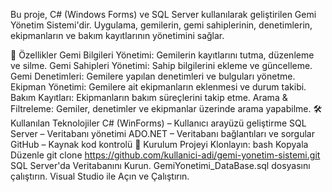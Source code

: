Bu proje, C# (Windows Forms) ve SQL Server kullanılarak geliştirilen Gemi Yönetim Sistemi'dir. Uygulama, gemilerin, gemi sahiplerinin, denetimlerin, ekipmanların ve bakım kayıtlarının yönetimini sağlar.

🚀 Özellikler
Gemi Bilgileri Yönetimi: Gemilerin kayıtlarını tutma, düzenleme ve silme.
Gemi Sahipleri Yönetimi: Sahip bilgilerini ekleme ve güncelleme.
Gemi Denetimleri: Gemilere yapılan denetimleri ve bulguları yönetme.
Ekipman Yönetimi: Gemilere ait ekipmanların eklenmesi ve durum takibi.
Bakım Kayıtları: Ekipmanların bakım süreçlerini takip etme.
Arama & Filtreleme: Gemiler, denetimler ve ekipmanlar üzerinde arama yapabilme.
🛠 Kullanılan Teknolojiler
C# (WinForms) – Kullanıcı arayüzü geliştirme
SQL Server – Veritabanı yönetimi
ADO.NET – Veritabanı bağlantıları ve sorgular
GitHub – Kaynak kod kontrolü
📌 Kurulum
Projeyi Klonlayın:
bash
Kopyala
Düzenle
git clone https://github.com/kullanici-adi/gemi-yonetim-sistemi.git
SQL Server'da Veritabanını Kurun.
GemiYonetimi_DataBase.sql dosyasını çalıştırın.
Visual Studio ile Açın ve Çalıştırın.
